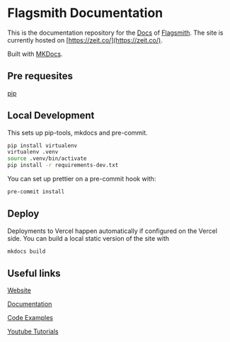 # Flagsmith Documentation

This is the documentation repository for the [Docs](https://docs.flagsmith.com/) of [Flagsmith](https://flagsmith.com/).
The site is currently hosted on [https://zeit.co/](https://zeit.co/).

Built with [MKDocs](https://www.mkdocs.org/).

## Pre requesites

[pip](https://pip.pypa.io/)

## Local Development

This sets up pip-tools, mkdocs and pre-commit.

```bash
pip install virtualenv
virtualenv .venv
source .venv/bin/activate
pip install -r requirements-dev.txt
```

You can set up prettier on a pre-commit hook with:

```bash
pre-commit install
```

## Deploy

Deployments to Vercel happen automatically if configured on the Vercel side. You can build a local static version of the
site with

```bash
mkdocs build
```

## Useful links

[Website](https://flagsmith.com)

[Documentation](https://docs.flagsmith.com/)

[Code Examples](https://github.com/flagsmith/flagsmith-docs)

[Youtube Tutorials](https://www.youtube.com/channel/UCki7GZrOdZZcsV9rAIRchCw)
